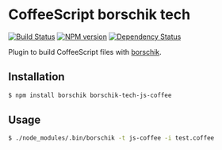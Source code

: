 # CoffeeScript borschik tech
[![Build Status](https://travis-ci.org/bem/borschik-tech-js-coffee.png?branch=master)](https://travis-ci.org/bem/borschik-tech-js-coffee)
[![NPM version](https://badge.fury.io/js/borschik-tech-js-coffee.png)](http://badge.fury.io/js/borschik-tech-js-coffee)
[![Dependency Status](https://david-dm.org/bem/borschik-tech-js-coffee.png)](https://david-dm.org/bem/borschik-tech-js-coffee)

Plugin to build CoffeeScript files with [borschik](https://github.com/bem/borschik).

## Installation
```sh
$ npm install borschik borschik-tech-js-coffee
```
## Usage
```sh
$ ./node_modules/.bin/borschik -t js-coffee -i test.coffee
```

